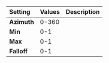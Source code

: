 | Setting | Values | Description |
| :--- | :--- | :--- |
| **Azimuth** | 0-360 ||
| **Min** | 0-1 ||
| **Max** | 0-1 ||
| **Falloff** | 0-1 ||
